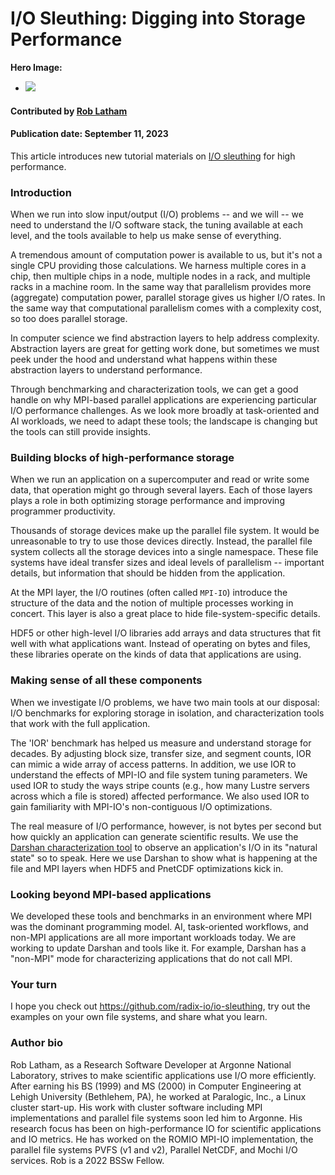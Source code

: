 # I/O Sleuthing: Digging into Storage Performance

**Hero Image:**

- <img src='../../images/Blog_2307_io.png' />

#### Contributed by [Rob Latham](https://github.com/roblatham00 "Rob Latham's GitHub Profile")

#### Publication date: September 11, 2023

This article introduces new tutorial materials on [I/O sleuthing](https://github.com/radix-io/io-sleuthing) for high performance.

### Introduction

When we run into slow input/output (I/O) problems -- and we will -- we need to
understand the I/O software stack, the tuning available at each level,
and the tools available to help us make sense of everything.

A tremendous amount of computation power is available to us, but it's
not a single CPU providing those calculations.  We harness multiple
cores in a chip, then multiple chips in a node, multiple nodes in a
rack, and multiple racks in a machine room.  In the same way that
parallelism provides more (aggregate) computation power, parallel
storage gives us higher I/O rates.  In the same way that computational
parallelism comes with a complexity cost, so too does parallel storage.

In computer science we find abstraction layers to help address complexity.
Abstraction layers are great for getting work done, but sometimes we
must peek under the hood and understand what happens within these
abstraction layers to understand performance.

Through benchmarking and characterization tools, we can get a 
good handle on why MPI-based parallel applications are experiencing particular I/O
performance challenges.  As we look more broadly at task-oriented and AI
workloads, we need to adapt these tools; the landscape is changing but the
tools can still provide insights.

### Building blocks of high-performance storage

When we run an application on a supercomputer and read or write some
data, that operation might go through several layers.  Each of those
layers plays a role in both optimizing storage performance and
improving programmer productivity.

Thousands of storage devices make up the parallel file system.  It would
be unreasonable to try to use those devices directly.  Instead, the
parallel file system collects all the storage devices into a single
namespace.  These file systems have ideal transfer sizes and ideal
levels of parallelism -- important details, but information that should be
hidden from the application.

At the MPI layer, the I/O routines (often called `MPI-IO`) introduce the structure of the data and the notion of multiple processes
working in concert.  This layer is also a great place to hide file-system-specific details.

HDF5 or other high-level I/O libraries add arrays and data structures that fit well
with what applications want.  Instead of operating on bytes and files,
these libraries operate on the kinds of data that applications are using.

### Making sense of all these components

When we investigate I/O problems, we have two main tools at our disposal:  I/O
benchmarks for exploring storage in isolation, and characterization tools that
work with the full application.

The 'IOR' benchmark has helped us measure and understand storage for decades.
By adjusting block size, transfer size, and segment counts, IOR can mimic a wide
array of access patterns.  In addition, we use IOR to understand the effects of
MPI-IO and file system tuning parameters.   We used IOR to study the ways
stripe counts (e.g., how many Lustre servers across which a file is stored) affected
performance.  We also used IOR to gain familiarity with MPI-IO's non-contiguous
I/O optimizations.

The real measure of I/O performance, however, is not bytes per second but how
quickly an application can generate scientific results.  We use the [Darshan
characterization tool](https://www.mcs.anl.gov/research/projects/darshan/) to observe an application's I/O in its "natural state" so
to speak.  Here we use Darshan to show what is happening at the file and MPI
layers when HDF5 and PnetCDF optimizations kick in.

### Looking beyond MPI-based applications

We developed these tools and benchmarks in an environment where MPI was the
dominant programming model.  AI, task-oriented workflows, and non-MPI
applications are all more important workloads today. We are working to update
Darshan and tools like it.  For example, Darshan has a "non-MPI" mode for
characterizing applications that do not call MPI.

### Your turn

I hope you check out https://github.com/radix-io/io-sleuthing, try out the
examples on your own file systems, and share what you learn.

### Author bio

Rob Latham, as a Research Software Developer at Argonne
National Laboratory, strives to make scientific applications use I/O more
efficiently. After earning his BS (1999) and MS (2000) in Computer Engineering
at Lehigh University (Bethlehem, PA), he worked at Paralogic, Inc., a Linux
cluster start-up.  His work with cluster software including MPI implementations
and parallel file systems soon led him to Argonne.  His research focus has been on high-performance IO for scientific applications and IO metrics.  He has
worked on the ROMIO MPI-IO implementation, the parallel file systems PVFS (v1
and v2), Parallel NetCDF, and Mochi I/O services.  Rob is a 2022 BSSw Fellow.

<!---
Publish: Yes
Track: experience
Topics: "high-performance computing (hpc)", "performance at leadership computing facilities", "online learning"
--->
